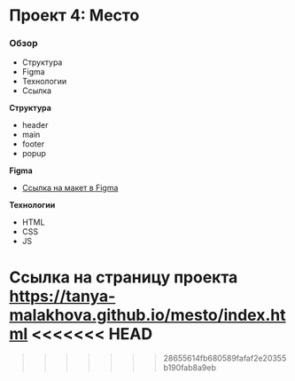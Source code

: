# Проект 4: Место

### Обзор

* Структура
* Figma
* Технологии
* Ссылка

**Структура**

* header
* main
* footer
* popup

**Figma**

* [Ссылка на макет в Figma](https://www.figma.com/file/StZjf8HnoeLdiXS7dYrLAh/JavaScript.-Sprint-4)

**Технологии**

* HTML
* CSS
* JS

**Ссылка на страницу проекта**
https://tanya-malakhova.github.io/mesto/index.html
<<<<<<< HEAD
=======

>>>>>>> 28655614fb680589fafaf2e20355b190fab8a9eb
